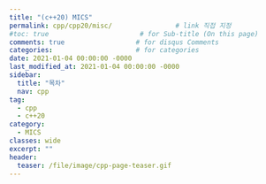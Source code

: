 ```yaml
---
title: "(c++20) MICS"
permalink: cpp/cpp20/misc/                # link 직접 지정
#toc: true                       # for Sub-title (On this page)
comments: true                  # for disqus Comments
categories:                     # for categories
date: 2021-01-04 00:00:00 -0000
last_modified_at: 2021-01-04 00:00:00 -0000
sidebar:
  title: "목차"
  nav: cpp
tag:
  - cpp
  - c++20
category:
  - MICS
classes: wide
excerpt: ""
header:
  teaser: /file/image/cpp-page-teaser.gif
---
```


## 